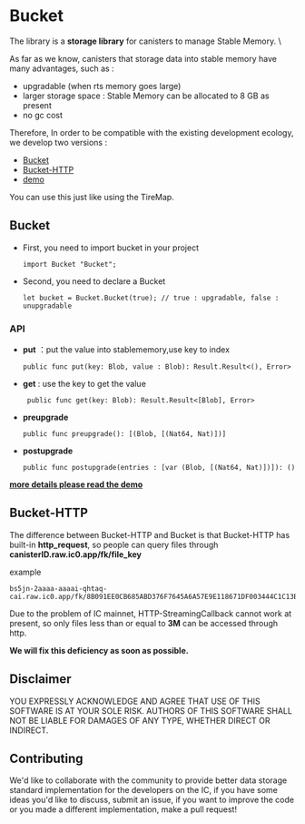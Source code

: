 # Bucket

The library is a **storage library** for canisters to manage Stable Memory. \

As far as we know, canisters that storage data into stable memory have many advantages, such as :
- upgradable (when rts memory goes large)
- larger storage space : Stable Memory can be allocated to 8 GB as present
- no gc cost

Therefore, In order to be compatible with the existing development ecology, we develop two versions :

- [Bucket](#Bucket)
- [Bucket-HTTP](#Bucket-HTTP)
- [demo](https://github.com/PrimLabs/Bucket/blob/main/src/Bucket/example.mo)

You can use this just like using the TireMap.

<span id="Bucket"></span>

##  Bucket

- First, you need to import bucket in your project 

   ```motoko
   import Bucket "Bucket";
   ```

- Second, you need to declare a Bucket

   ```motoko
   let bucket = Bucket.Bucket(true); // true : upgradable, false : unupgradable
   ```

###  API

- **put** ：put the value into stablememory,use key to index

  ```motoko
  public func put(key: Blob, value : Blob): Result.Result<(), Error>
  ```

- **get** : use the key to get the value

  ```motoko
   public func get(key: Blob): Result.Result<[Blob], Error>
  ```

- **preupgrade**

  ```motoko
  public func preupgrade(): [(Blob, [(Nat64, Nat)])] 
  ```

- **postupgrade**

  ```motoko
  public func postupgrade(entries : [var (Blob, [(Nat64, Nat)])]): ()
  ```


**[more details please read the demo](https://github.com/PrimLabs/Bucket/blob/main/src/Bucket/example.mo)**

<span id="Bucket-HTTP"></span>
##  Bucket-HTTP

The difference between Bucket-HTTP and Bucket is that Bucket-HTTP has built-in **http_request**, so people can query files through **canisterID.raw.ic0.app/fk/file_key**

example

```
bs5jn-2aaaa-aaaai-qhtaq-cai.raw.ic0.app/fk/8B091EE0CB685ABD376F7645A6A57E9E118671DF003444C1C13B37E2FCAFCEA7
```

Due to the problem of IC mainnet, HTTP-StreamingCallback cannot work at present, so only files less than or equal to **3M** can be accessed through http.

**We will fix this deficiency as soon as possible.**

## Disclaimer

YOU EXPRESSLY ACKNOWLEDGE AND AGREE THAT USE OF THIS SOFTWARE IS AT YOUR SOLE RISK. AUTHORS OF THIS SOFTWARE SHALL NOT BE LIABLE FOR DAMAGES OF ANY TYPE, WHETHER DIRECT OR INDIRECT.

## Contributing

<span id="hh"></span>

We'd like to collaborate with the community to provide better data storage standard implementation for the developers on the IC, if you have some ideas you'd like to discuss, submit an issue, if you want to improve the code or you made a different implementation, make a pull request!
